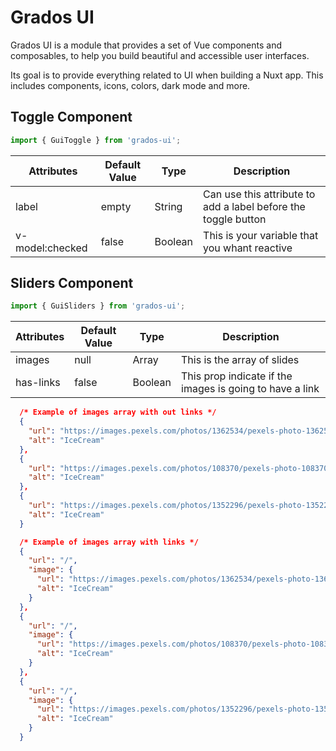 # Grados UI

Grados UI is a module that provides a set of Vue components and composables, to help you build beautiful and accessible user interfaces.

Its goal is to provide everything related to UI when building a Nuxt app. This includes components, icons, colors, dark mode and more.

## Toggle Component

```js
import { GuiToggle } from 'grados-ui';
```

| Attributes  | Default Value | Type | Description |
| ------------- | ------------- | ------------- | ------------- |
| label  | empty  | String | Can use this attribute to add a label before the toggle button |
| v-model:checked  | false | Boolean | This is your variable that you whant reactive |

## Sliders Component

```js
import { GuiSliders } from 'grados-ui';
```

| Attributes  | Default Value | Type | Description |
| ------------- | ------------- | ------------- | ------------- |
| images  | null  | Array | This is the array of slides |
| has-links  | false | Boolean | This prop indicate if the images is going to have a link |

```json
  /* Example of images array with out links */
  {
    "url": "https://images.pexels.com/photos/1362534/pexels-photo-1362534.jpeg?auto=compress&cs=tinysrgb&w=1260&h=750&dpr=1",
    "alt": "IceCream"
  },
  {
    "url": "https://images.pexels.com/photos/108370/pexels-photo-108370.jpeg?auto=compress&cs=tinysrgb&w=1260&h=750&dpr=1",
    "alt": "IceCream"
  },
  {
    "url": "https://images.pexels.com/photos/1352296/pexels-photo-1352296.jpeg?auto=compress&cs=tinysrgb&w=1260&h=750&dpr=1",
    "alt": "IceCream"
  }
```

```json
  /* Example of images array with links */
  {
    "url": "/",
    "image": {
      "url": "https://images.pexels.com/photos/1362534/pexels-photo-1362534.jpeg?auto=compress&cs=tinysrgb&w=1260&h=750&dpr=1",
      "alt": "IceCream"
    }
  },
  {
    "url": "/",
    "image": {
      "url": "https://images.pexels.com/photos/108370/pexels-photo-108370.jpeg?auto=compress&cs=tinysrgb&w=1260&h=750&dpr=1",
      "alt": "IceCream"
    }
  },
  {
    "url": "/",
    "image": {
      "url": "https://images.pexels.com/photos/1352296/pexels-photo-1352296.jpeg?auto=compress&cs=tinysrgb&w=1260&h=750&dpr=1",
      "alt": "IceCream"
    }
  }
```